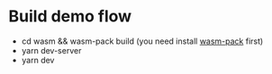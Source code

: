 # Build demo flow

- cd wasm && wasm-pack build (you need install [wasm-pack](https://rustwasm.github.io/wasm-pack/) first)
- yarn dev-server
- yarn dev